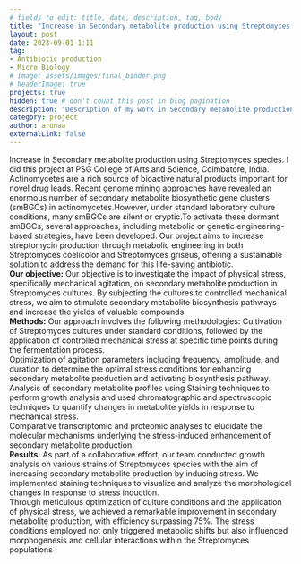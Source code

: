 ```yaml
---
# fields to edit: title, date, description, tag, body
title: "Increase in Secondary metabolite production using Streptomyces species"
layout: post
date: 2023-09-01 1:11
tag: 
- Antibiotic production
- Micro Biology
# image: assets/images/final_binder.png
# headerImage: true
projects: true
hidden: true # don't count this post in blog pagination
description: "Description of my work in Secondary metabolite production using Streptomyces species"
category: project
author: arunaa
externalLink: false
---
```


<!-- ![Protein Binder](/assets/images/final_binder.png) -->

Increase in Secondary metabolite production using Streptomyces species. I did this project at PSG College of Arts and Science, Coimbatore, India. Actinomycetes are a rich source of bioactive natural products important for novel drug leads. Recent genome mining approaches have revealed an enormous number of secondary metabolite biosynthetic gene clusters (smBGCs) in actinomycetes.However, under standard laboratory culture conditions, many smBGCs are silent or cryptic.To activate these dormant smBGCs, several approaches, including metabolic or genetic engineering-based strategies, have been developed. Our project aims to increase streptomycin production through metabolic engineering in both Streptomyces coelicolor and Streptomyces griseus, offering a sustainable solution to address the demand for this life-saving antibiotic.
<br>
**Our objective:** 
Our objective  is to investigate the impact of physical stress, specifically mechanical agitation, on secondary metabolite production in Streptomyces cultures. By subjecting the cultures to controlled mechanical stress, we aim to stimulate secondary metabolite biosynthesis pathways and increase the yields of valuable compounds.
<br>
**Methods:**
Our approach involves the following methodologies:
Cultivation of Streptomyces cultures under standard conditions, followed by the application of controlled mechanical stress at specific time points during the fermentation process.
<br>
Optimization of agitation parameters including frequency, amplitude, and duration to determine the optimal stress conditions for enhancing secondary metabolite production and activating biosynthesis pathway.
<br>
Analysis of secondary metabolite profiles using Staining techniques to perform growth analysis and used chromatographic and spectroscopic techniques to quantify changes in metabolite yields in response to mechanical stress.
<br>
Comparative transcriptomic and proteomic analyses to elucidate the molecular mechanisms underlying the stress-induced enhancement of secondary metabolite production.
<br>
**Results:**
As part of a collaborative effort, our team conducted growth analysis on various strains of Streptomyces species with the aim of increasing secondary metabolite production by inducing stress. We implemented staining techniques to visualize and analyze the morphological changes in response to stress induction.
<br>
Through meticulous optimization of culture conditions and the application of physical stress, we achieved a remarkable improvement in secondary metabolite production, with efficiency surpassing 75%. The stress conditions employed not only triggered metabolic shifts but also influenced morphogenesis and cellular interactions within the Streptomyces populations